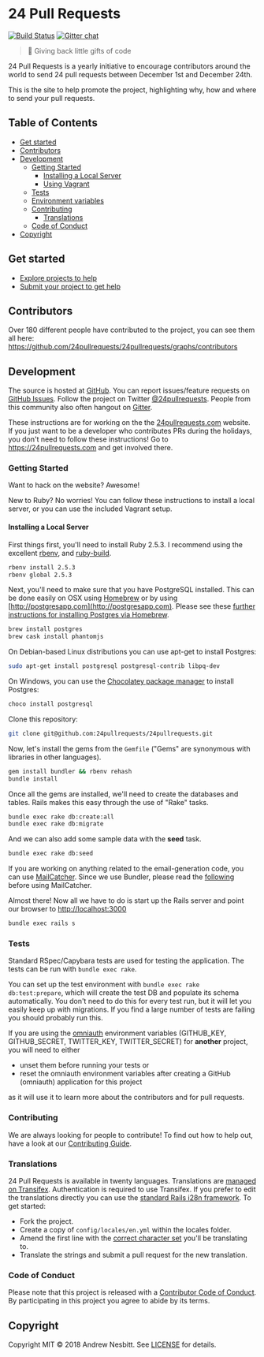 # 24 Pull Requests

[![Build Status](https://travis-ci.org/24pullrequests/24pullrequests.svg?branch=master)](https://travis-ci.org/24pullrequests/24pullrequests)
[![Gitter chat](https://img.shields.io/badge/gitter-24pullrequests-brightgreen.svg?style=flat)](https://gitter.im/24pullrequests/24pullrequests)

> &#127876; Giving back little gifts of code

24 Pull Requests is a yearly initiative to encourage contributors around the world to send 24 pull requests between December 1st and December 24th.

This is the site to help promote the project, highlighting why, how and where to send your pull requests.

## Table of Contents

- [Get started](#get-started)
- [Contributors](#contributors)
- [Development](#development)
  - [Getting Started](#getting-started)
    - [Installing a Local Server](#installing-a-local-server)
    - [Using Vagrant](#using-vagrant)
  - [Tests](#tests)
  - [Environment variables](#environment-variables)
  - [Contributing](#contributing)
    - [Translations](#translations)
  - [Code of Conduct](#code-of-conduct)
- [Copyright](#copyright)

## Get started

* [Explore projects to help](https://24pullrequests.com/projects)
* [Submit your project to get help](https://24pullrequests.com/projects/new)

## Contributors

Over 180 different people have contributed to the project, you can see them all here: https://github.com/24pullrequests/24pullrequests/graphs/contributors

## Development

The source is hosted at [GitHub](https://github.com/24pullrequests/24pullrequests).
You can report issues/feature requests on [GitHub Issues](https://github.com/24pullrequests/24pullrequests/issues). Follow the project on Twitter [@24pullrequests](https://twitter.com/24pullrequests). People from this community also often hangout on [Gitter](https://gitter.im/24pullrequests/24pullrequests).

These instructions are for working on the the [24pullrequests.com](https://24pullrequests.com) website. If you just want to be a developer who contributes PRs during the holidays, you don't need to follow these instructions! Go to https://24pullrequests.com and get involved there.

### Getting Started

Want to hack on the website? Awesome!

New to Ruby? No worries! You can follow these instructions to install a local server, or you can use the included Vagrant setup.

#### Installing a Local Server

First things first, you'll need to install Ruby 2.5.3. I recommend using the excellent [rbenv](https://github.com/rbenv/rbenv),
and [ruby-build](https://github.com/rbenv/ruby-build).

```bash
rbenv install 2.5.3
rbenv global 2.5.3
```

Next, you'll need to make sure that you have PostgreSQL installed. This can be
done easily on OSX using [Homebrew](http://mxcl.github.io/homebrew/) or by using [http://postgresapp.com](http://postgresapp.com). Please see these [further instructions for installing Postgres via Homebrew](http://www.mikeball.us/blog/setting-up-postgres-with-homebrew/).

```bash
brew install postgres
brew cask install phantomjs
```

On Debian-based Linux distributions you can use apt-get to install Postgres:

```bash
sudo apt-get install postgresql postgresql-contrib libpq-dev
```

On Windows, you can use the [Chocolatey package manager](http://chocolatey.org/) to install Postgres:

```bash
choco install postgresql
```

Clone this repository:

```bash
git clone git@github.com:24pullrequests/24pullrequests.git
```

Now, let's install the gems from the `Gemfile` ("Gems" are synonymous with libraries in other
languages).

```bash
gem install bundler && rbenv rehash
bundle install
```

Once all the gems are installed, we'll need to create the databases and
tables. Rails makes this easy through the use of "Rake" tasks.

```bash
bundle exec rake db:create:all
bundle exec rake db:migrate
```

And we can also add some sample data with the **seed** task.

```bash
bundle exec rake db:seed
```

If you are working on anything related to the email-generation code, you can use [MailCatcher](https://github.com/sj26/mailcatcher).
Since we use Bundler, please read the [following](https://github.com/sj26/mailcatcher#bundler) before using MailCatcher.

Almost there! Now all we have to do is start up the Rails server and point
our browser to <http://localhost:3000>

```bash
bundle exec rails s
```

### Tests

Standard RSpec/Capybara tests are used for testing the application. The tests can be run with `bundle exec rake`.

You can set up the test environment with `bundle exec rake db:test:prepare`, which will create the test DB and populate its schema automatically. You don't need to do this for every test run, but it will let you easily keep up with migrations. If you find a large number of tests are failing you should probably run this.

If you are using the [omniauth](https://github.com/omniauth/omniauth) environment variables
(GITHUB_KEY, GITHUB_SECRET, TWITTER_KEY, TWITTER_SECRET)
for **another** project, you will need to either
 * unset them before running your tests or
 * reset the omniauth environment variables after creating a GitHub (omniauth) application for this project

as it will use it to learn more about the contributors and for pull requests.

### Contributing

We are always looking for people to contribute! To find out how to help out, have a look at our [Contributing Guide](CONTRIBUTING.md).

### Translations

24 Pull Requests is available in twenty languages. Translations are [managed on Transifex](https://www.transifex.com/24-pull-requests/24-pull-requests/). Authentication is required to use Transifex. If you prefer to edit the translations directly you can use the [standard Rails i28n framework](https://guides.rubyonrails.org/i18n.html#organization-of-locale-files). To get started:

* Fork the project.
* Create a copy of `config/locales/en.yml` within the locales folder.
* Amend the first line with the [correct character set](https://www.w3.org/International/O-charset-lang.html) you'll be translating to.
* Translate the strings and submit a pull request for the new translation.

### Code of Conduct

Please note that this project is released with a [Contributor Code of Conduct](CODE_OF_CONDUCT.md). By participating in this project you agree to abide by its terms.

## Copyright

Copyright MIT © 2018 Andrew Nesbitt. See [LICENSE](https://github.com/24pullrequests/24pullrequests/blob/master/LICENSE) for details.
